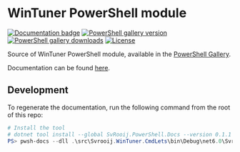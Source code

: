 ﻿# WinTuner PowerShell module

[![Documentation badge](https://img.shields.io/badge/Show_Documentation-darkblue?style=for-the-badge)](https://wintuner.app/)
[![PowerShell gallery version][badge_powershell]][link_powershell]
[![PowerShell gallery downloads][badge_powershell_downloads]][link_powershell]
[![License][badge_license]][link_license]

Source of WinTuner PowerShell module, available in the [PowerShell Gallery][link_powershell].

Documentation can be found [here](https://wintuner.app/docs/category/wintuner-powershell).

## Development

To regenerate the documentation, run the following command from the root of this repo:

```powershell
# Install the tool
# dotnet tool install --global SvRooij.PowerShell.Docs --version 0.1.1
PS> pwsh-docs --dll .\src\Svrooij.WinTuner.CmdLets\bin\Debug\net6.0\Svrooij.WinTuner.CmdLets.dll --use-xml-docs --maml-file .\src\Svrooij.WinTuner.CmdLets\Svrooij.WinTuner.CmdLets.dll-Help.xml
```

[badge_license]: https://img.shields.io/github/license/svrooij/WingetIntune?style=for-the-badge
[link_license]: https://github.com/svrooij/WingetIntune/blob/main/LICENSE.txt
[badge_powershell]: https://img.shields.io/powershellgallery/v/WinTuner?style=for-the-badge&logo=powershell&logoColor=white
[badge_powershell_downloads]: https://img.shields.io/powershellgallery/dt/WinTuner?style=for-the-badge&logo=powershell&logoColor=white
[link_powershell]: https://www.powershellgallery.com/packages/WinTuner/
